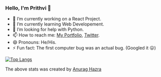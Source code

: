 ### Hello, I'm Prithvi 👋


- 🔭 I’m currently working on a React Project.
- 🌱 I’m currently learning Web Developement.
- 🤔 I’m looking for help with Python.
- 📫 How to reach me: <a href="https://prithviraj.netlify.app/">My Portfolio</a>, <a href="https://twitter.com/___prithvi?s=09">Twitter</a>.
- 😄 Pronouns: He/His.
- ⚡ Fun fact: The first computer bug was an actual bug. (Googled it 😛)

[![Top Langs](https://github-readme-stats.vercel.app/api/top-langs/?username=prithviBytes&layout=compact&theme=dark)](https://github.com/prithviBytes/github-readme-stats)


 The above stats was created by <a href="https://github.com/anuraghazra/github-readme-stats">Anurag Hazra</a> 
